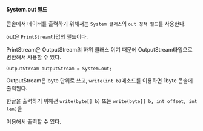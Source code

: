 #### System.out 필드

콘솔에서 데이터를 출력하기 위해서는 `System 클래스`의 `out 정적 필드`를 사용한다.

out은 `PrintStream`타입의 필드이다.

PrintStream은 OutputStream의 하위 클래스 이기 때문에 OutputStream타입으로 변환해서 사용할 수 있다.

`OutputStream outputStream = System.out;`

OutputStream은 byte 단위로 쓰고, `write(int b)`메소드를 이용하면 1byte 콘솔에 출력된다.

한글을 출력하기 위해선 `write(byte[] b)` 또는 `write(byte[] b, int offset, int len)`을

이용해서 출력할 수 있다.